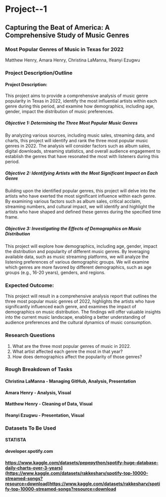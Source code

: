 # Project--1

## Capturing the Beat of America: A Comprehensive Study of Music Genres

### Most Popular Genres of Music in Texas for 2022
Matthew Henry, Amara Henry, Christina LaManna, Ifeanyi Ezugwu

### Project Description/Outline
#### Project Description:
This project aims to provide a comprehensive analysis of music genre popularity in Texas in 2022, identify the most influential artists within each genre during this period, and examine how demographics, including age, gender, impact the distribution of music preferences.

##### Objective 1: Determining the Three Most Popular Music Genres
By analyzing various sources, including music sales, streaming data, and charts, this project will identify and rank the three most popular music genres in 2022. The analysis will consider factors such as album sales, digital downloads, streaming statistics, and overall audience engagement to establish the genres that have resonated the most with listeners during this period.

##### Objective 2: Identifying Artists with the Most Significant Impact on Each Genre
Building upon the identified popular genres, this project will delve into the artists who have exerted the most significant influence within each genre. By examining various factors such as album sales, critical acclaim, streaming numbers, and cultural impact, we will identify and highlight the artists who have shaped and defined these genres during the specified time frame.

##### Objective 3: Investigating the Effects of Demographics on Music Distribution
This project will explore how demographics, including age, gender, impact the distribution and popularity of different music genres. By leveraging available data, such as music streaming platforms, we will analyze the listening preferences of various demographic groups. We will examine which genres are more favored by different demographics, such as age groups (e.g., 16-20 years), genders, and regions.

### Expected Outcome:
This project will result in a comprehensive analysis report that outlines the three most popular music genres of 2022, highlights the artists who have significantly influenced each genre, and examines the impact of demographics on music distribution. The findings will offer valuable insights into the current music landscape, enabling a better understanding of audience preferences and the cultural dynamics of music consumption.

### Research Questions
1) What are the three most popular genres of music in 2022.
2) What artist affected each genre the most in that year?
3) How does demographics affect the popularity of those genres?
    
### Rough Breakdown of Tasks
#### Christina LaManna - Managing GitHub, Analysis, Presentation
#### Amara Henry - Analysis, Visual
#### Matthew Henry - Cleaning of Data, Visual
#### Ifeanyi Ezugwu - Presentation, Visual

### Datasets To Be Used
#### STATISTA
#### developer.spotify.com
#### https://www.kaggle.com/datasets/pepepython/spotify-huge-database-daily-charts-over-3-years](https://www.kaggle.com/datasets/rakkesharv/spotify-top-10000-streamed-songs?resource=download)https://www.kaggle.com/datasets/rakkesharv/spotify-top-10000-streamed-songs?resource=download

